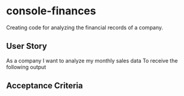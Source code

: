 # console-finances
Creating code for analyzing the financial records of a company.

## User Story

As a company
I want to analyze my monthly sales data
To receive the following output


## Acceptance Criteria

